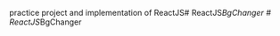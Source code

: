 practice project and implementation of ReactJS#   R e a c t J S _ B g C h a n g e r  
 #   R e a c t J S _ B g C h a n g e r  
 
